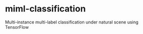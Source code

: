 # miml-classification
Multi-instance multi-label classification under natural scene using TensorFlow
